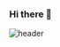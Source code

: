 ### Hi there 👋

![header](https://capsule-render.vercel.app/api?type=waving&color=0:F07FF7,100:58B1F9&height=300&section=header&text=30isDead&&fontColor=ffffff&animation=fadeIn&fontSize=90)

<!--
**30isdead/30isdead** is a ✨ _special_ ✨ repository because its `README.md` (this file) appears on your GitHub profile.

Here are some ideas to get you started:

- 🔭 I’m currently working on ...
- 🌱 I’m currently learning ...
- 👯 I’m looking to collaborate on ...
- 🤔 I’m looking for help with ...
- 💬 Ask me about ...
- 📫 How to reach me: ...
- 😄 Pronouns: ...
- ⚡ Fun fact: ...
-->
